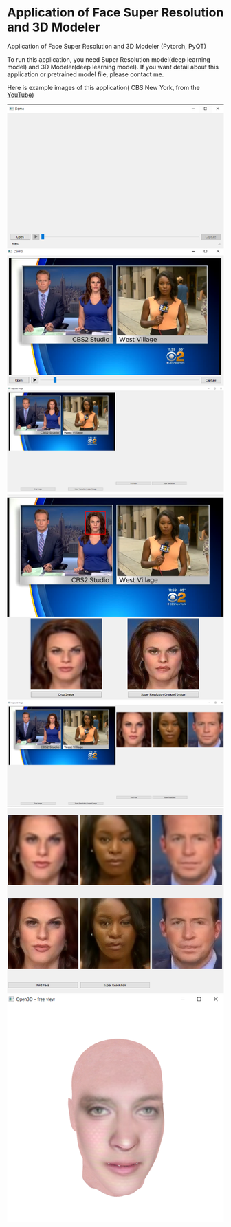 # Application of Face Super Resolution and 3D Modeler
 Application of Face Super Resolution and 3D Modeler (Pytorch, PyQT)

To run this application, you need Super Resolution model(deep learning model) and 3D Modeler(deep learning model).
If you want detail about this application or pretrained model file, please contact me.

Here is example images of this application( CBS New York, from the [YouTube](https://www.youtube.com/watch?v=vMWIx3nXRs8))


<img src="https://github.com/SongDoHou/Application-of-Face-Super-Resolution-and-3D-Modeler/blob/master/Uploaded_Img/start_Img.png">



<img src="https://github.com/SongDoHou/Application-of-Face-Super-Resolution-and-3D-Modeler/blob/master/Uploaded_Img/Video_Loaded.png">


<img src="https://github.com/SongDoHou/Application-of-Face-Super-Resolution-and-3D-Modeler/blob/master/Uploaded_Img/Video_Captured.png">


<img src="https://github.com/SongDoHou/Application-of-Face-Super-Resolution-and-3D-Modeler/blob/master/Uploaded_Img/Cropped.png">


<img src="https://github.com/SongDoHou/Application-of-Face-Super-Resolution-and-3D-Modeler/blob/master/Uploaded_Img/DetectedFaces.png">


<img src="https://github.com/SongDoHou/Application-of-Face-Super-Resolution-and-3D-Modeler/blob/master/Uploaded_Img/Detected_SR.png">


<img src="https://github.com/SongDoHou/Application-of-Face-Super-Resolution-and-3D-Modeler/blob/master/Uploaded_Img/3D_Recon.png">
